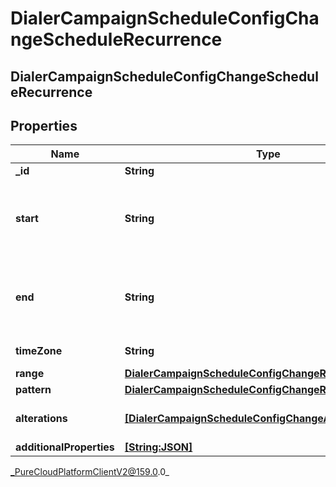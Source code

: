 # DialerCampaignScheduleConfigChangeScheduleRecurrence

## DialerCampaignScheduleConfigChangeScheduleRecurrence

## Properties

|Name | Type | Description | Notes|
|------------ | ------------- | ------------- | -------------|
| **_id** | **String** | the recurrence id | [optional] |
| **start** | **String** | scheduled start time represented as an ISO-8601 string; for example, yyyy-MM-ddTHH:mm:ss.SSSZ | [optional] |
| **end** | **String** | scheduled end time represented as an ISO-8601 string; for example, yyyy-MM-ddTHH:mm:ss.SSSZ | [optional] |
| **timeZone** | **String** | the timezone the recurrence will use | [optional] |
| **range** | [**DialerCampaignScheduleConfigChangeRecurrenceRange**](DialerCampaignScheduleConfigChangeRecurrenceRange) |  | [optional] |
| **pattern** | [**DialerCampaignScheduleConfigChangeRecurrencePattern**](DialerCampaignScheduleConfigChangeRecurrencePattern) |  | [optional] |
| **alterations** | [**[DialerCampaignScheduleConfigChangeAlteration]**](DialerCampaignScheduleConfigChangeAlteration) | modifications to the original recurrence schedule | [optional] |
| **additionalProperties** | [**[String:JSON]**](JSON) |  | [optional] |



_PureCloudPlatformClientV2@159.0.0_
